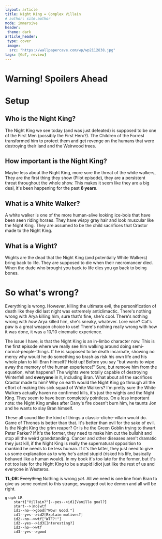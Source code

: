 ```yaml
---
layout: article
title: Night King = Complex Villain
# author: site.author 
mode: immersive
header:
 theme: dark
article_header:
 type: cover
 image: 
  src: "https://wallpapercave.com/wp/wp2112838.jpg"
tags: [GoT, review]
---
```


# Warning! Spoilers Ahead

# Setup
## Who is the Night King?
The Night King we see today (and was just defeated) is supposed to be one of the First Men (possibly the First Hero?). 
The Children of the Forrest transformed him to protect them and get revenge on the humans that were destroying their land and the Weirwood trees.

## How important is the Night King?
Maybe less about the Night King, more sore the threat of the white walkers, They are the first thing they show (Pilot episode), they are a persistent threat throughout the whole show.
This makes it seem like they are a big deal, it's been happening for the past **8 years**. 

## What is a White Walker?
A white walker is one of the more human-alive looking ice-bois that have been seen riding horses. They have wispy gray hair and look muscular like the Night King. They are assumed to be the child sacrifices that Crastor made to the Night King.

## What is a Wight?
Wights are the dead that the Night King (and potentially White Walkers) bring back to life. They are supposed to die when their 
necromancer died. When the dude who brought you back to life dies you go back to being bones.



# So what's wrong?
Everything is wrong.
However, killing the ultimate evil, the personification of death like they did last night was extremely anticlimactic.
There's nothing wrong with Arya killing him, sure that's fine, she's cool.
There's nothing wrong with *how* Arya killed him, she's sneaky, whatever.
Lore wise? Cat's paw is a great weapon choice to use! There's nothing really wrong with how it was done, it was a 10/10 cinematic experience.

The issue I have, is that the Night King is an in-limbo character now.
This is the first episode where we really see him walking around doing semi-normal-people-things.
If he is supposed to be death incarnate, showing no mercy why would he do something so brash as risk his own life and his whole plan to kill Bran himself?
Hold up! Before you say "but wants to wipe away the memory of the human experience!" 
Sure, but remove him from the equation, what happens? 
The wights were totally capable of destroying Winterfell and **everyone** in it, including Bran.
What about all the sacrifices Crastor made to him? Why on earth would the Night King go through all the effort of making this sick squad of White Walkers? 
I'm pretty sure the White Walkers actually haven no confirmed kills, it's just the wights and the Night King. 
They seem to have been completely pointless.
On a less important note: the Night King smiles after Dany's fire doesn't burn him, he taunts Jon and he wants to slay Bran himself. 

These all sound like the kind of things a classic-cliche-villain would do.
Game of Thrones is better than that.
It's better than evil for the sake of evil.
Is the Night King the grim reaper? Or is he the Green Goblin trying to thwart Peter Parker? 
If it's the former, they need to make him cut the bullshit and stop all the weird grandstanding. 
Cancer and other diseases aren't dramatic they just kill, if the Night King is really the supernatural opposition to mankind he needs to be less human.
If it's the latter, they just need to give us some explanation as to why he's acted stupid (risked his life, basically behaved like a human would).
In my book it's too late for the former, but it's not too late for the Night King to be a stupid idiot just like the rest of us and everyone in Westeros. 

**TL;DR:** ~~Everything~~ Nothing is wrong *yet*. All we need is one line from Bran to give us some context to this strange, swagged out ice demon and all will be right.



```mermaid
graph LR
	start["Villain?"]--yes-->id1[Vanilla goal?]
	start-->|no|wtf
	id1--no-->good["Wow! Good."]
	id1--yes-->id2[Explain motives?]
	id2--no-->wtf["WTF?!"]
	id2--yes-->id3[Interesting?]
	id3--no-->wtf
	id3--yes-->good

```
